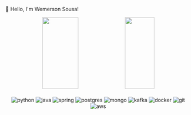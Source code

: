 👋 Hello, I'm Wemerson Sousa!
<div align="center"> <img width="44%" height="195px" src="https://github-readme-stats.vercel.app/api?username=Wemers0n&show_icons=true&count_private=true&theme=react" /> <img width="40%" height="195px" src="https://github-readme-stats.vercel.app/api/top-langs/?username=Wemers0n&layout=compact&hide_border=true&theme=react" /> </div>

<div align="center" style="display: inline_block"><br> 
<img align="center" alt="python" src="https://img.shields.io/badge/Python-3776AB?style=for-the-badge&logo=python&logoColor=white" />
<img align="center" alt="java" src="https://img.shields.io/badge/Java-ED8B00?style=for-the-badge&logo=java&logoColor=white" />
<img align="center" alt="spring" src="https://img.shields.io/badge/Spring-6DB33F.svg?style=for-the-badge&logo=Spring&logoColor=white" />
<img align="center" alt="postgres" src="https://img.shields.io/badge/PostgreSQL-4169E1.svg?style=for-the-badge&logo=PostgreSQL&logoColor=white"/> 
<img align="center" alt="mongo" src="https://img.shields.io/badge/MongoDB-47A248.svg?style=for-the-badge&logo=MongoDB&logoColor=white" /> 
<img align="center" alt="kafka" src="https://img.shields.io/badge/Kafka-231F20.svg?style=for-the-badge&logo=Apache-Kafka&logoColor=white"/> 
<!-- <img align="center" alt="rabbitmq" src="https://img.shields.io/badge/rabbitmq-%23FF6600.svg?&style=for-the-badge&logo=rabbitmq&logoColor=white"/> -->
<img align="center" alt="docker" src="https://img.shields.io/badge/Docker-2496ED.svg?style=for-the-badge&logo=Docker&logoColor=white"/>
<img align="center" alt="git" src="https://img.shields.io/badge/Git-F05032.svg?style=for-the-badge&logo=Git&logoColor=white" /> 
<img align="center" alt="aws" src="https://img.shields.io/badge/AWS-FF9900?style=for-the-badge&logo=aws&logoColor=white"/> 
</div>
